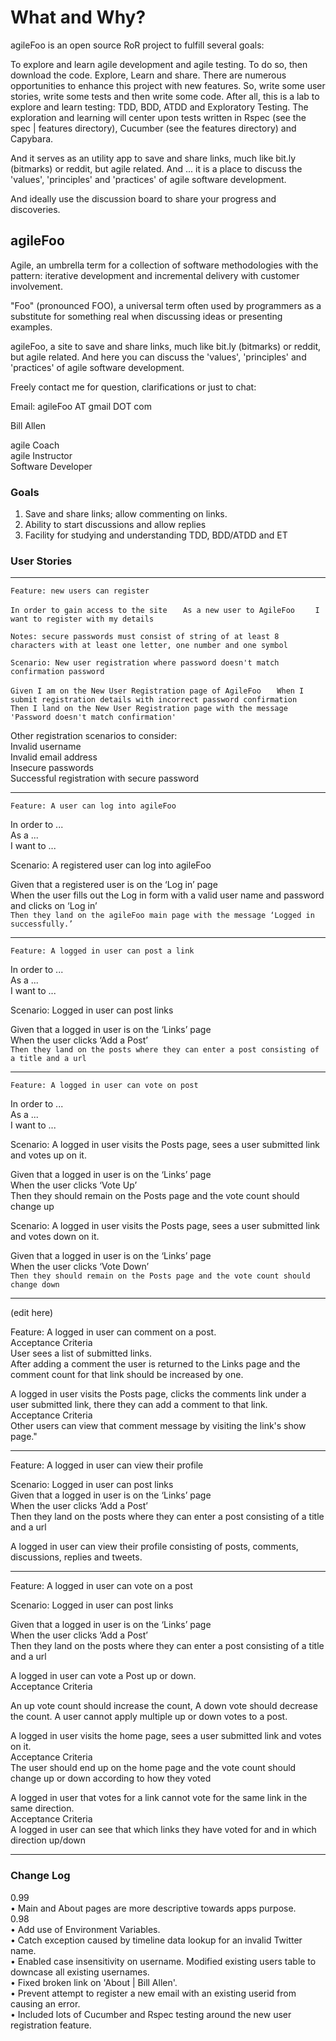 # What and Why?   

agileFoo is an open source RoR project to fulfill several goals:   

To explore and learn agile development and agile testing. To do so, then download the code. Explore, Learn and share. There are numerous opportunities to enhance this project with new features. So, write some user stories, write some tests and then write some code. After all, this is a lab to explore and learn testing: TDD, BDD, ATDD and Exploratory Testing. The exploration and learning will center upon tests written in Rspec (see the spec | features directory), Cucumber (see the features directory) and Capybara.   

And it serves as an utility app to save and share links, much like bit.ly (bitmarks) or reddit, but agile related. And ... it is a place to discuss the 'values', 'principles' and 'practices' of agile software development.

And ideally use the discussion board to share your progress and discoveries.

## agileFoo

Agile, an umbrella term for a collection of software methodologies with the pattern: iterative development and incremental delivery with customer involvement.

"Foo" (pronounced FOO), a universal term often used by programmers as a substitute for something real when discussing ideas or presenting examples. 

agileFoo, a site to save and share links, much like bit.ly (bitmarks) or reddit, but agile related. And here you can discuss the 'values', 'principles' and 'practices' of agile software development.

Freely contact me for question, clarifications or just to chat:

Email:  agileFoo AT gmail DOT com

Bill Allen

agile Coach   
agile Instructor   
Software Developer

### Goals

1. Save and share links; allow commenting on links.
2. Ability to start discussions and allow replies
3. Facility for studying and understanding TDD, BDD/ATDD and ET


### User Stories

- - -

`Feature: new users can register   `

`In order to gain access to the site   `
`As a new user to AgileFoo    `
`I want to register with my details   `

`Notes: secure passwords must consist of string of at least 8 characters with at least one letter, one number and one symbol   `

`Scenario: New user registration where password doesn't match confirmation password   `

`Given I am on the New User Registration page of AgileFoo   `
`When I submit registration details with incorrect password confirmation   `
`Then I land on the New User Registration page with the message 'Password doesn't match confirmation'   `

Other registration scenarios to consider:  
Invalid username  
Invalid email address   
Insecure passwords  
Successful registration with secure password  

- - -

`Feature: A user can log into agileFoo `

In order to ...   
As a ...    
I want to ...

Scenario: A registered user can log into agileFoo  

Given that a registered user is on the ‘Log in’ page  
When the user fills out the Log in form with a valid user name and password and clicks on ‘Log in’   
`Then they land on the agileFoo main page with the message ‘Logged in successfully.’  `

- - -

`Feature: A logged in user can post a link   `

In order to ...   
As a ...    
I want to ...

Scenario: Logged in user can post links   

Given that a logged in user is on the ‘Links’ page  
When the user clicks ‘Add a Post’    
`Then they land on the posts where they can enter a post consisting of a title and a url  `

- - -

`Feature: A logged in user can vote on post   `

In order to ...   
As a ...    
I want to ...

Scenario: A logged in user visits the Posts page, sees a user submitted link and votes up on it.  

Given that a logged in user is on the ‘Links’ page  
When the user clicks ‘Vote Up’    
Then they should remain on the Posts page and the vote count should change up    

Scenario: A logged in user visits the Posts page, sees a user submitted link and votes down on it.  

Given that a logged in user is on the ‘Links’ page  
When the user clicks ‘Vote Down’    
`Then they should remain on the Posts page and the vote count should change down    `

- - -
(edit here)   

Feature: A logged in user can comment on a post.  
Acceptance Criteria  
User sees a list of submitted links.  
After adding a comment the user is returned to the Links page and the comment count for that link should be increased by one.   

A logged in user visits the Posts page, clicks the comments link under a user submitted link, there they can add a comment to that link.   
Acceptance Criteria  
Other users can view that comment message by visiting the link's show page."  
- - -

Feature: A logged in user can view their profile   

Scenario: Logged in user can post links   
Given that a logged in user is on the ‘Links’ page  
When the user clicks ‘Add a Post’    
Then they land on the posts where they can enter a post consisting of a title and a url  

A logged in user can view their profile consisting of posts, comments, discussions, replies and tweets.  
- - -

Feature: A logged in user can vote on a post   

Scenario: Logged in user can post links   

Given that a logged in user is on the ‘Links’ page  
When the user clicks ‘Add a Post’    
Then they land on the posts where they can enter a post consisting of a title and a url  

A logged in user can vote a Post up or down.  
Acceptance Criteria  

An up vote count should increase the count, A down vote should decrease the count. A user cannot apply multiple up or down votes to a post.   

A logged in user visits the home page, sees a user submitted link and votes on it.  
Acceptance Criteria  
The user should end up on the home page and the vote count should change up or down according to how they voted   

A logged in user that votes for a link cannot vote for the same link in the same direction.   
Acceptance Criteria  
A logged in user can see that which links they have voted for and in which direction up/down   

- - -

### Change Log

0.99  
•     Main and About pages are more descriptive towards apps purpose.   
0.98  
•     Add use of Environment Variables.   
•     Catch exception caused by timeline data lookup for an invalid Twitter name.   
•     Enabled case insensitivity on username. Modified existing users table to downcase all existing usernames.   
•     Fixed broken link on 'About | Bill Allen'.   
•     Prevent attempt to register a new email with an existing userid from causing an error.   
•     Included lots of Cucumber and Rspec testing around the new user registration feature.   
